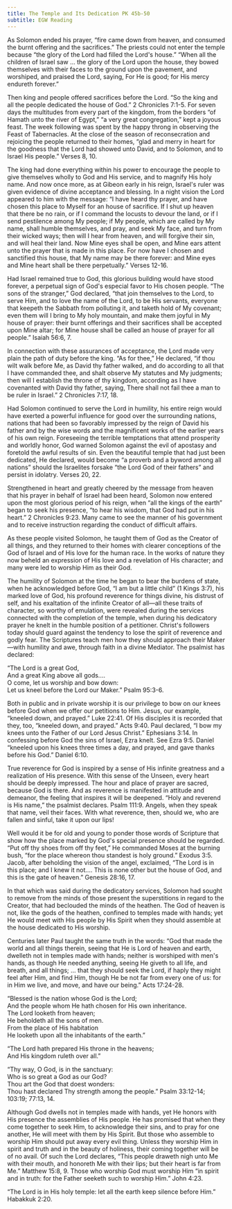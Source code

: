 ```yaml
---
title: The Temple and Its Dedication PK 45b-50
subtitle: EGW Reading
---
```


As Solomon ended his prayer, “fire came down from heaven, and consumed the burnt offering and the sacrifices.” The priests could not enter the temple because “the glory of the Lord had filled the Lord's house.” “When all the children of Israel saw ... the glory of the Lord upon the house, they bowed themselves with their faces to the ground upon the pavement, and worshiped, and praised the Lord, saying, For He is good; for His mercy endureth forever.”

Then king and people offered sacrifices before the Lord. “So the king and all the people dedicated the house of God.” 2 Chronicles 7:1-5. For seven days the multitudes from every part of the kingdom, from the borders “of Hamath unto the river of Egypt,” “a very great congregation,” kept a joyous feast. The week following was spent by the happy throng in observing the Feast of Tabernacles. At the close of the season of reconsecration and rejoicing the people returned to their homes, “glad and merry in heart for the goodness that the Lord had showed unto David, and to Solomon, and to Israel His people.” Verses 8, 10.

The king had done everything within his power to encourage the people to give themselves wholly to God and His service, and to magnify His holy name. And now once more, as at Gibeon early in his reign, Israel's ruler was given evidence of divine acceptance and blessing. In a night vision the Lord appeared to him with the message: “I have heard thy prayer, and have chosen this place to Myself for an house of sacrifice. If I shut up heaven that there be no rain, or if I command the locusts to devour the land, or if I send pestilence among My people; if My people, which are called by My name, shall humble themselves, and pray, and seek My face, and turn from their wicked ways; then will I hear from heaven, and will forgive their sin, and will heal their land. Now Mine eyes shall be open, and Mine ears attent unto the prayer that is made in this place. For now have I chosen and sanctified this house, that My name may be there forever: and Mine eyes and Mine heart shall be there perpetually.” Verses 12-16.

Had Israel remained true to God, this glorious building would have stood forever, a perpetual sign of God's especial favor to His chosen people. “The sons of the stranger,” God declared, “that join themselves to the Lord, to serve Him, and to love the name of the Lord, to be His servants, everyone that keepeth the Sabbath from polluting it, and taketh hold of My covenant; even them will I bring to My holy mountain, and make them joyful in My house of prayer: their burnt offerings and their sacrifices shall be accepted upon Mine altar; for Mine house shall be called an house of prayer for all people.” Isaiah 56:6, 7.

In connection with these assurances of acceptance, the Lord made very plain the path of duty before the king. “As for thee,” He declared, “if thou wilt walk before Me, as David thy father walked, and do according to all that I have commanded thee, and shalt observe My statutes and My judgments; then will I establish the throne of thy kingdom, according as I have covenanted with David thy father, saying, There shall not fail thee a man to be ruler in Israel.” 2 Chronicles 7:17, 18.

Had Solomon continued to serve the Lord in humility, his entire reign would have exerted a powerful influence for good over the surrounding nations, nations that had been so favorably impressed by the reign of David his father and by the wise words and the magnificent works of the earlier years of his own reign. Foreseeing the terrible temptations that attend prosperity and worldly honor, God warned Solomon against the evil of apostasy and foretold the awful results of sin. Even the beautiful temple that had just been dedicated, He declared, would become “a proverb and a byword among all nations” should the Israelites forsake “the Lord God of their fathers” and persist in idolatry. Verses 20, 22.

Strengthened in heart and greatly cheered by the message from heaven that his prayer in behalf of Israel had been heard, Solomon now entered upon the most glorious period of his reign, when “all the kings of the earth” began to seek his presence, “to hear his wisdom, that God had put in his heart.” 2 Chronicles 9:23. Many came to see the manner of his government and to receive instruction regarding the conduct of difficult affairs.

As these people visited Solomon, he taught them of God as the Creator of all things, and they returned to their homes with clearer conceptions of the God of Israel and of His love for the human race. In the works of nature they now beheld an expression of His love and a revelation of His character; and many were led to worship Him as their God.

The humility of Solomon at the time he began to bear the burdens of state, when he acknowledged before God, “I am but a little child” (1 Kings 3:7), his marked love of God, his profound reverence for things divine, his distrust of self, and his exaltation of the infinite Creator of all—all these traits of character, so worthy of emulation, were revealed during the services connected with the completion of the temple, when during his dedicatory prayer he knelt in the humble position of a petitioner. Christ's followers today should guard against the tendency to lose the spirit of reverence and godly fear. The Scriptures teach men how they should approach their Maker—with humility and awe, through faith in a divine Mediator. The psalmist has declared:

“The Lord is a great God,\
And a great King above all gods....\
O come, let us worship and bow down:\
Let us kneel before the Lord our Maker.” Psalm 95:3-6.

Both in public and in private worship it is our privilege to bow on our knees before God when we offer our petitions to Him. Jesus, our example, “kneeled down, and prayed.” Luke 22:41. Of His disciples it is recorded that they, too, “kneeled down, and prayed.” Acts 9:40. Paul declared, “I bow my knees unto the Father of our Lord Jesus Christ.” Ephesians 3:14. In confessing before God the sins of Israel, Ezra knelt. See Ezra 9:5. Daniel “kneeled upon his knees three times a day, and prayed, and gave thanks before his God.” Daniel 6:10.

True reverence for God is inspired by a sense of His infinite greatness and a realization of His presence. With this sense of the Unseen, every heart should be deeply impressed. The hour and place of prayer are sacred, because God is there. And as reverence is manifested in attitude and demeanor, the feeling that inspires it will be deepened. “Holy and reverend is His name,” the psalmist declares. Psalm 111:9. Angels, when they speak that name, veil their faces. With what reverence, then, should we, who are fallen and sinful, take it upon our lips!

Well would it be for old and young to ponder those words of Scripture that show how the place marked by God's special presence should be regarded. “Put off thy shoes from off thy feet,” He commanded Moses at the burning bush, “for the place whereon thou standest is holy ground.” Exodus 3:5. Jacob, after beholding the vision of the angel, exclaimed, “The Lord is in this place; and I knew it not.... This is none other but the house of God, and this is the gate of heaven.” Genesis 28:16, 17.

In that which was said during the dedicatory services, Solomon had sought to remove from the minds of those present the superstitions in regard to the Creator, that had beclouded the minds of the heathen. The God of heaven is not, like the gods of the heathen, confined to temples made with hands; yet He would meet with His people by His Spirit when they should assemble at the house dedicated to His worship.

Centuries later Paul taught the same truth in the words: “God that made the world and all things therein, seeing that He is Lord of heaven and earth, dwelleth not in temples made with hands; neither is worshiped with men's hands, as though He needed anything, seeing He giveth to all life, and breath, and all things; ... that they should seek the Lord, if haply they might feel after Him, and find Him, though He be not far from every one of us: for in Him we live, and move, and have our being.” Acts 17:24-28.

“Blessed is the nation whose God is the Lord;\
And the people whom He hath chosen for His own inheritance.\
The Lord looketh from heaven;\
He beholdeth all the sons of men.\
From the place of His habitation\
He looketh upon all the inhabitants of the earth.”

“The Lord hath prepared His throne in the heavens;\
And His kingdom ruleth over all.”

“Thy way, O God, is in the sanctuary:\
Who is so great a God as our God?\
Thou art the God that doest wonders:\
Thou hast declared Thy strength among the people.” Psalm 33:12-14; 103:19; 77:13, 14.

Although God dwells not in temples made with hands, yet He honors with His presence the assemblies of His people. He has promised that when they come together to seek Him, to acknowledge their sins, and to pray for one another, He will meet with them by His Spirit. But those who assemble to worship Him should put away every evil thing. Unless they worship Him in spirit and truth and in the beauty of holiness, their coming together will be of no avail. Of such the Lord declares, “This people draweth nigh unto Me with their mouth, and honoreth Me with their lips; but their heart is far from Me.” Matthew 15:8, 9. Those who worship God must worship Him “in spirit and in truth: for the Father seeketh such to worship Him.” John 4:23.

“The Lord is in His holy temple: let all the earth keep silence before Him.” Habakkuk 2:20.